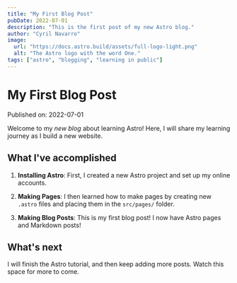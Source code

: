 ```yaml
---
title: "My First Blog Post"
pubDate: 2022-07-01
description: "This is the first post of my new Astro blog."
author: "Cyril Navarro"
image:
  url: "https://docs.astro.build/assets/full-logo-light.png"
  alt: "The Astro logo with the word One."
tags: ["astro", "blogging", "learning in public"]
---
```


# My First Blog Post

Published on: 2022-07-01

Welcome to my _new blog_ about learning Astro! Here, I will share my learning journey as I build a new website.

## What I've accomplished

1. **Installing Astro**: First, I created a new Astro project and set up my online accounts.

2. **Making Pages**: I then learned how to make pages by creating new `.astro` files and placing them in the `src/pages/` folder.

3. **Making Blog Posts**: This is my first blog post! I now have Astro pages and Markdown posts!

## What's next

I will finish the Astro tutorial, and then keep adding more posts. Watch this space for more to come.
